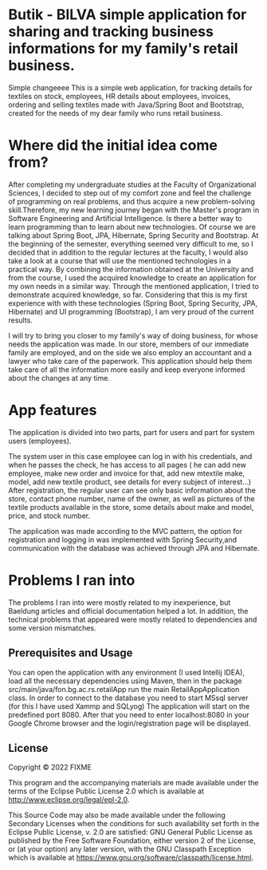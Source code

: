 # Butik - BILVA simple application for sharing and tracking business informations for my family's retail business. 
Simple changeeee
This is a simple web application, for tracking details for textiles on stock, employees, HR details about employees, invoices, ordering and selling textiles made with Java/Spring Boot and Bootstrap, created for the needs of my dear family who runs retail business.

# Where did the initial idea come from?

After completing my undergraduate studies at the Faculty of Organizational Sciences, I decided to step out of my comfort zone and feel the challenge of programming on real problems, and thus acquire a new problem-solving skill.Therefore, my new learning journey began with the Master's program in Software Engineering and Artificial Intelligence. Is there a better way to learn programming than to learn about new technologies. Of course we are talking about Spring Boot, JPA, Hibernate, Spring Security and Bootstrap.
At the beginning of the semester, everything seemed very difficult to me, so I decided that in addition to the regular lectures at the faculty, I would also take a look at a course that will use the mentioned technologies in a practical way. By combining the information obtained at the University and from the course, I used the acquired knowledge to create an application for my own needs in a similar way.
Through the mentioned application, I tried to demonstrate acquired knowledge, so far. 
Considering that this is my first experience with with these technologies (Spring Boot, Spring Security, JPA, Hibernate) and UI programming (Bootstrap), I am very proud of the current results.

I will try to bring you closer to my family's way of doing business, for whose needs the application was made.
In our store, members of our immediate family are employed, and on the side we also employ an accountant and a lawyer who take care of the paperwork. This application should help them take care of all the information more easily and keep everyone informed about the changes at any time.

# App features

The application is divided into two parts, part for users and part for system users (employees). 

The system user in this case employee can log in with his credentials, and when he passes the check, he has access to all pages ( he can add new employee, make new order and invoice for that, add new mtextile make, model, add new textile product, see details for every subject of interest...)
After registration, the regular user can see only basic information about the store, contact phone number, name of the owner, as well as pictures of the textile products available in the store, some details about make and model, price, and stock number.

The application was made according to the MVC pattern, the option for registration and logging in was implemented with Spring Security,and communication with the database was achieved through JPA and Hibernate.

# Problems I ran into

The problems I ran into were mostly related to my inexperience, but Baeldung articles and official documentation helped a lot.
In addition, the technical problems that appeared were mostly related to dependencies and some version mismatches.

## Prerequisites and Usage 

You can open the application with any environment (I used Intellij IDEA), load all the necessary dependencies using Maven, then in the package src/main/java/fon.bg.ac.rs.retailApp run the  main RetailAppApplication class. In order to connect to the database you need to start MSsql server (for this I have used Xammp and SQLyog)
The application will start on the predefined port 8080. After that you need to enter localhost:8080 in your Google Chrome browser and the login/registration page will be displayed.


## License

Copyright © 2022 FIXME

This program and the accompanying materials are made available under the
terms of the Eclipse Public License 2.0 which is available at
http://www.eclipse.org/legal/epl-2.0.

This Source Code may also be made available under the following Secondary
Licenses when the conditions for such availability set forth in the Eclipse
Public License, v. 2.0 are satisfied: GNU General Public License as published by
the Free Software Foundation, either version 2 of the License, or (at your
option) any later version, with the GNU Classpath Exception which is available
at https://www.gnu.org/software/classpath/license.html.
